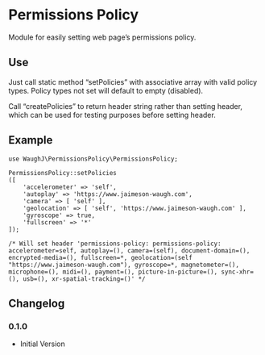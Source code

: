 Permissions Policy
=========================

Module for easily setting web page’s permissions policy.

## Use

Just call static method “setPolicies” with associative array with valid policy types. Policy types not set will default to empty (disabled).

Call “createPolicies” to return header string rather than setting header, which can be used for testing purposes before setting header.

## Example

    use WaughJ\PermissionsPolicy\PermissionsPolicy;

    PermissionsPolicy::setPolicies
    ([
        'accelerometer' => 'self',
        'autoplay' => 'https://www.jaimeson-waugh.com',
        'camera' => [ 'self' ],
        'geolocation' => [ 'self', 'https://www.jaimeson-waugh.com' ],
        'gyroscope' => true,
        'fullscreen' => '*'
    ]);

    /* Will set header 'permissions-policy: permissions-policy: accelerometer=self, autoplay=(), camera=(self), document-domain=(), encrypted-media=(), fullscreen=*, geolocation=(self "https://www.jaimeson-waugh.com"), gyroscope=*, magnetometer=(), microphone=(), midi=(), payment=(), picture-in-picture=(), sync-xhr=(), usb=(), xr-spatial-tracking=()' */

## Changelog

### 0.1.0
* Initial Version